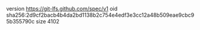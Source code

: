 version https://git-lfs.github.com/spec/v1
oid sha256:2d9cf2bacb4b4da2bd1138b2c754e4edf3e3cc12a48b509eae9cbc95b355790c
size 4102
